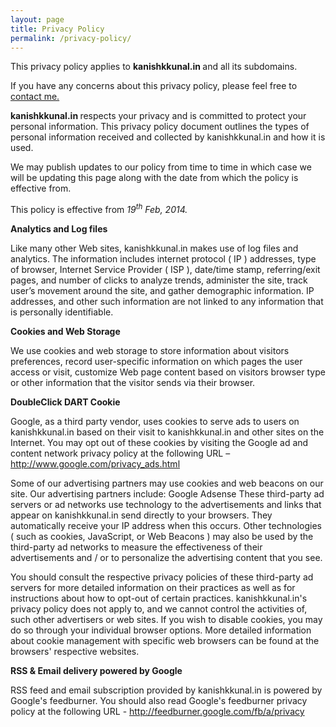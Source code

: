 ```yaml
---
layout: page
title: Privacy Policy
permalink: /privacy-policy/
---
```

This privacy policy applies to <strong>kanishkkunal.in </strong>and all its subdomains.

If you have any concerns about this privacy policy, please feel free to <a title="Contact Me" href="http://kanishkkunal.in/contact-me/">contact me.</a>

<strong></strong><strong>kanishkkunal.in </strong>respects your privacy and is committed to protect your personal information. This privacy policy document outlines the types of personal information received and collected by kanishkkunal.in and how it is used.

We may publish updates to our policy from time to time in which case we will be updating this page along with the date from which the policy is effective from.

This policy is effective from <em>19<sup>th</sup> Feb, 2014.</em>

<strong>Analytics and Log files</strong>

Like many other Web sites, kanishkkunal.in makes use of log files and analytics. The information includes internet protocol ( IP ) addresses, type of browser, Internet Service Provider ( ISP ), date/time stamp, referring/exit pages, and number of clicks to analyze trends, administer the site, track user’s movement around the site, and gather demographic information. IP addresses, and other such information are not linked to any information that is personally identifiable.

<strong>Cookies and Web Storage</strong>

We use cookies and web storage to store information about visitors preferences, record user-specific information on which pages the user access or visit, customize Web page content based on visitors browser type or other information that the visitor sends via their browser.

<strong><b>DoubleClick DART Cookie</b></strong>

Google, as a third party vendor, uses cookies to serve ads to users on kanishkkunal.in based on their visit to kanishkkunal.in and other sites on the Internet. You may opt out of these cookies by visiting the Google ad and content network privacy policy at the following URL – <a href="http://www.google.com/privacy_ads.html">http://www.google.com/privacy_ads.html</a>

Some of our advertising partners may use cookies and web beacons on our site. Our advertising partners include: Google Adsense
These third-party ad servers or ad networks use technology to the advertisements and links that appear on kanishkkunal.in send directly to your browsers. They automatically receive your IP address when this occurs. Other technologies ( such as cookies, JavaScript, or Web Beacons ) may also be used by the third-party ad networks to measure the effectiveness of their advertisements and / or to personalize the advertising content that you see.

You should consult the respective privacy policies of these third-party ad servers for more detailed information on their practices as well as for instructions about how to opt-out of certain practices. kanishkkunal.in's privacy policy does not apply to, and we cannot control the activities of, such other advertisers or web sites.
If you wish to disable cookies, you may do so through your individual browser options. More detailed information about cookie management with specific web browsers can be found at the browsers' respective websites.

<strong>RSS &amp; Email delivery powered by Google</strong>

RSS feed and email subscription provided by kanishkkunal.in is powered by Google's feedburner. You should also read Google's feedburner privacy policy at the following URL - <a href="http://feedburner.google.com/fb/a/privacy" target="_blank">http://feedburner.google.com/fb/a/privacy</a>
